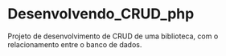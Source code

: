 # Desenvolvendo_CRUD_php
Projeto de desenvolvimento de CRUD de uma biblioteca, com o relacionamento entre o banco de dados.

